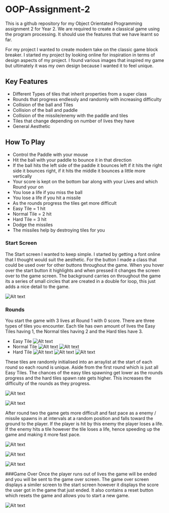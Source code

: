 # OOP-Assignment-2
This is a github repository for my Object Orientated Programming assignment 2 for Year 2. We are required to create a classical game using the program processing. It should use the features that we have learnt so far.

For my project I wanted to create modern take on the classic game block breaker. I started my project by looking online for inspiration in terms of design aspects of my project. I found various images that inspired my game but ultimately it was my own design because I wanted it to feel unique.

## Key Features
- Different Types of tiles that inherit properties from a super class
- Rounds that progress endlessly and randomly with increasing difficulty
- Collision of the ball and Tiles
- Collision of the ball and paddle 
- Collision of the missile/enemy with the paddle and tiles
- Tiles that change depending on number of lives they have
- General Aesthetic

How To Play
------
* Control the Paddle with your mouse
* Hit the ball with your paddle to bounce it in that direction
* If the ball hits the left side of the paddle it bounces left if it hits the right side it bounces right, if it hits the middle it bounces a little more vertically
* Your score is kept on the bottom bar along with your Lives and which Round your on
* You lose a life if you miss the ball
* You lose a life if you hit a missile 
* As the rounds progress the tiles get more difficult
* Easy Tile = 1 hit
* Normal Tile = 2 hit
* Hard Tile = 3 hit
* Dodge the missiles
* The missiles help by destroying tiles for you

### Start Screen
The Start screen I wanted to keep simple. I started by getting a font online that I thought would suit the aesthetic. For the button I made a class that could be used over for other buttons throughout the game. When you hover over the start button it highlights and when pressed it changes the screen over to the game screen. The background carries on throughout the game its a series of small circles that are created in a double for loop, this just adds a nice detail to the game.

![Alt text](https://github.com/Superdizzy17/OOP-Assignment-2/blob/master/StartScreen.png "Start Screen")

### Rounds
You start the game with 3 lives at Round 1 with 0 score. There are three types of tiles you encounter. Each tile has own amount of lives the Easy Tiles having 1, the Normal tiles having 2 and the Hard tiles have 3.
- Easy Tile ![Alt text](https://github.com/Superdizzy17/OOP-Assignment-2/blob/master/EasyTile.png "Easy Tile")
- Normal Tile ![Alt text](https://github.com/Superdizzy17/OOP-Assignment-2/blob/master/NormalTileFull.png "Normal Tile Full Health") ![Alt text](https://github.com/Superdizzy17/OOP-Assignment-2/blob/master/NormalTile1.png "Normal Tile - 1 Health")
- Hard Tile ![Alt text](https://github.com/Superdizzy17/OOP-Assignment-2/blob/master/HardTileFull.png "Hard Tile Full Health") ![Alt text](https://github.com/Superdizzy17/OOP-Assignment-2/blob/master/HardTile2.png "Hard Tile - 1 Health") ![Alt text](https://github.com/Superdizzy17/OOP-Assignment-2/blob/master/HardTile3.png "Hard Tile 1 Health")

These tiles are randomly initialised into an arraylist at the start of each round so each round is unique. Aside from the first round which is just all Easy Tiles. The chances of the easy tiles spawning get lower as the rounds progress and the hard tiles spawn rate gets higher. This increases the difficulty of the rounds as they progress.

![Alt text](https://github.com/Superdizzy17/OOP-Assignment-2/blob/master/Round1.png "Round 1")

![Alt text](https://github.com/Superdizzy17/OOP-Assignment-2/blob/master/Round2.png "Round 2")

After round two the game gets more difficult and fast pace as a enemy / missile spawns in at intervals at a random position and falls toward the ground to the player. If the player is hit by this enemy the player loses a life. If the enemy hits a tile however the tile loses a life, hence speeding up the game and making it more fast pace. 

![Alt text](https://github.com/Superdizzy17/OOP-Assignment-2/blob/master/Round3.png "Round 3")

![Alt text](https://github.com/Superdizzy17/OOP-Assignment-2/blob/master/Round4.png "Round 4")

![Alt text](https://github.com/Superdizzy17/OOP-Assignment-2/blob/master/Round5.png "Round 5")

###Game Over
Once the player runs out of lives the game will be ended and you will be sent to the game over screen. The game over screen displays a similer screen to the start screen however it displays the score the user got in the game that just ended. It also contains a reset button which resets the game and allows you to start a new game.

![Alt text](https://github.com/Superdizzy17/OOP-Assignment-2/blob/master/GameOver.png "Game Over")

